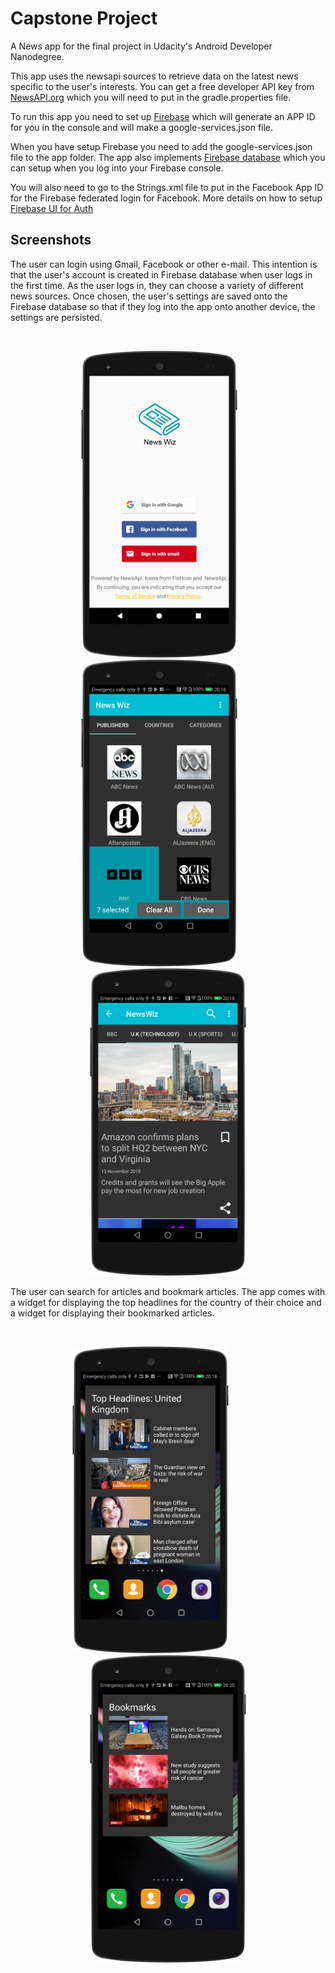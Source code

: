 # Capstone Project
A News app for the final project in Udacity's Android Developer Nanodegree.

This app uses the newsapi sources to retrieve data on the latest news specific to the user's interests. You can get a free developer API key from [NewsAPI.org](https://newsapi.org) which you will need to put in the gradle.properties file.

To run this app you need to set up [Firebase](https://firebase.google.com/docs/android/setup "Add Firebase to Your Android Project") which will generate an APP ID for you in the console and will make a google-services.json file.

When you have setup Firebase you need to add the google-services.json file to the app folder. The app also implements [Firebase database](https://firebase.google.com/docs/database/android/start/) which you can setup when you log into your Firebase console.

You will also need to go to the Strings.xml file to put in the Facebook App ID for the Firebase federated login for Facebook. More details on how to setup [Firebase UI for Auth](https://github.com/firebase/FirebaseUI-Android/blob/master/auth/README.md)

## Screenshots


The user can login using Gmail, Facebook or other e-mail. This intention is that the user's account is created in Firebase database when user logs in the first time. As the user logs in, they can choose a variety of different news sources. Once chosen, the user's settings are saved onto the Firebase database so that if they log into the app onto another device, the settings are persisted.

<br>
<p align="center">
<img src="login_screen.png" width = "250">&nbsp;&nbsp;&nbsp;&nbsp;&nbsp;&nbsp;&nbsp;<img src="news_sources.png" width = "250">&nbsp;&nbsp;&nbsp;&nbsp;&nbsp;&nbsp;&nbsp;<img src="newsArticles.png" width="250">
  </p>



The user can search for articles and bookmark articles. The app comes with a widget for displaying the top headlines for the country of their choice and a widget for displaying their bookmarked articles.

<br>
<p align="center">
<img src="widgetTopHeadlines.png" width="250">&nbsp;&nbsp;&nbsp;&nbsp;&nbsp;&nbsp;&nbsp;&nbsp;&nbsp;&nbsp;&nbsp;&nbsp;&nbsp;&nbsp;<img src="bookmarksWidget.png" width="250"></p>
